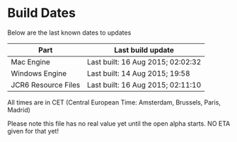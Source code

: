 # Build Dates

Below are the last known dates to updates

Part | Last build update
-----|-----
Mac Engine | Last built: 16 Aug 2015; 02:02:32
Windows Engine | Last built: 14 Aug 2015; 19:58
JCR6 Resource Files | Last built: 16 Aug 2015; 02:11:10
All times are in CET (Central European Time: Amsterdam, Brussels, Paris, Madrid)


Please note this file has no real value yet until the open alpha starts. NO ETA given for that yet!
